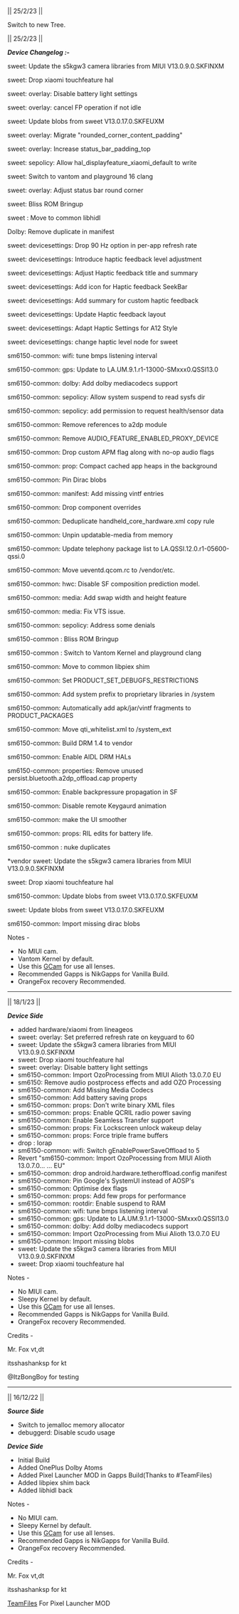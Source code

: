 || 25/2/23 ||

Switch to new Tree.

|| 25/2/23 ||

***Device Changelog :-***

sweet: Update the s5kgw3 camera libraries from MIUI V13.0.9.0.SKFINXM

sweet: Drop xiaomi touchfeature hal

sweet: overlay: Disable battery light settings 

sweet: overlay: cancel FP operation if not idle

sweet: Update blobs from sweet V13.0.17.0.SKFEUXM 

sweet: overlay: Migrate "rounded_corner_content_padding"

sweet: overlay: Increase status_bar_padding_top

sweet: sepolicy: Allow hal_displayfeature_xiaomi_default to write

sweet: Switch to vantom and playground 16 clang

sweet: overlay: Adjust status bar round corner

sweet: Bliss ROM Bringup

sweet : Move to common libhidl

Dolby: Remove duplicate in manifest

sweet: devicesettings: Drop 90 Hz option in per-app refresh rate 

sweet: devicesettings: Introduce haptic feedback level adjustment

sweet: devicesettings: Adjust Haptic feedback title and summary

sweet: devicesettings: Add icon for Haptic feedback SeekBar

sweet: devicesettings: Add summary for custom haptic feedback

sweet: devicesettings: Update Haptic feedback layout

sweet: devicesettings: Adapt Haptic Settings for A12 Style 

sweet: devicesettings: change haptic level node for sweet

sm6150-common: wifi: tune bmps listening interval

sm6150-common: gps: Update to LA.UM.9.1.r1-13000-SMxxx0.QSSI13.0

sm6150-common: dolby: Add dolby mediacodecs support

sm6150-common: sepolicy: Allow system suspend to read sysfs dir 

sm6150-common: sepolicy: add permission to request health/sensor data 

sm6150-common: Remove references to a2dp module

sm6150-common: Remove AUDIO_FEATURE_ENABLED_PROXY_DEVICE

sm6150-common: Drop custom APM flag along with no-op audio flags

sm6150-common: prop: Compact cached app heaps in the background 

sm6150-common: Pin Dirac blobs

sm6150-common: manifest: Add missing vintf entries

sm6150-common: Drop component overrides

sm6150-common: Deduplicate handheld_core_hardware.xml copy rule

sm6150-common: Unpin updatable-media from memory 

sm6150-common: Update telephony package list to LA.QSSI.12.0.r1-05600-qssi.0

sm6150-common: Move ueventd.qcom.rc to /vendor/etc. 

sm6150-common: hwc: Disable SF composition prediction model.

sm6150-common: media: Add swap width and height feature

sm6150-common: media: Fix VTS issue. 

sm6150-common: sepolicy: Address some denials

sm6150-common : Bliss ROM Bringup

sm6150-common : Switch to Vantom Kernel and playground clang

sm6150-common: Move to common libpiex shim

sm6150-common: Set PRODUCT_SET_DEBUGFS_RESTRICTIONS 

sm6150-common: Add system prefix to proprietary libraries in /system

sm6150-common: Automatically add apk/jar/vintf fragments to PRODUCT_PACKAGES

sm6150-common: Move qti_whitelist.xml to /system_ext

sm6150-common: Build DRM 1.4 to vendor

sm6150-common: Enable AIDL DRM HALs 

sm6150-common: properties: Remove unused persist.bluetooth.a2dp_offload.cap property

sm6150-common: Enable backpressure propagation in SF

sm6150-common: Disable remote Keygaurd animation 

sm6150-common: make the UI smoother

sm6150-common: props: RIL edits for battery life.

sm6150-common : nuke duplicates

*vendor
sweet: Update the s5kgw3 camera libraries from MIUI V13.0.9.0.SKFINXM 

sweet: Drop xiaomi touchfeature hal

sm6150-common: Update blobs from sweet V13.0.17.0.SKFEUXM 

sweet: Update blobs from sweet V13.0.17.0.SKFEUXM

sm6150-common: Import missing dirac blobs



Notes -
- No MIUI cam.
- Vantom Kernel by default.
- Use this [GCam](https://www.apkmirror.com/apk/bsg/gcam-bsgs-google-camera-port-org-codeaurora-snapcam/camera-27-8-1-101-345618084-release/camera-8-1-101-345618084-3-android-apk-download/) for use all lenses.
- Recommended Gapps is NikGapps for Vanilla Build.
- OrangeFox recovery Recommended.

- --

|| 18/1/23 ||

***Device Side***
- added hardware/xiaomi from lineageos
- sweet: overlay: Set preferred refresh rate on keyguard to 60
- sweet: Update the s5kgw3 camera libraries from MIUI V13.0.9.0.SKFINXM
- sweet: Drop xiaomi touchfeature hal
- sweet: overlay: Disable battery light settings
- sm6150-common: Import OzoProcessing from MIUI Alioth 13.0.7.0 EU
- sm6150: Remove audio postprocess effects and add OZO Processing
- sm6150-common: Add Missing Media Codecs
- sm6150-common: Add battery saving props
- sm6150-common: props: Don't write binary XML files
- sm6150-common: props: Enable QCRIL radio power saving
- sm6150-common: Enable Seamless Transfer support
- sm6150-common: props: Fix Lockscreen unlock wakeup delay
- sm6150-common: props: Force triple frame buffers
- drop : Iorap
- sm6150-common: wifi: Switch gEnablePowerSaveOffload to 5
- Revert "sm6150-common: Import OzoProcessing from MIUI Alioth 13.0.7.0…
… EU"
- sm6150-common: drop android.hardware.tetheroffload.config manifest
- sm6150-common: Pin Google's SystemUI instead of AOSP's
- sm6150-common: Optimise dex flags
- sm6150-common: props: Add few props for performance
- sm6150-common: rootdir: Enable suspend to RAM
- sm6150-common: wifi: tune bmps listening interval
- sm6150-common: gps: Update to LA.UM.9.1.r1-13000-SMxxx0.QSSI13.0
- sm6150-common: dolby: Add dolby mediacodecs support
- sm6150-common: Import OzoProcessing from Miui Alioth 13.0.7.0 EU
- sm6150-common: Import missing blobs
- sweet: Update the s5kgw3 camera libraries from MIUI V13.0.9.0.SKFINXM
- sweet: Drop xiaomi touchfeature hal

Notes -
- No MIUI cam.
- Sleepy Kernel by default.
- Use this [GCam](https://sourceforge.net/projects/bhaskar-builds/files/GCaam/) for use all lenses.
- Recommended Gapps is NikGapps for Vanilla Build.
- OrangeFox recovery Recommended.

Credits -

Mr. Fox vt,dt

itsshashanksp for kt

@ItzBongBoy for testing


---

|| 16/12/22 ||

***Source Side***
- Switch to jemalloc memory allocator
- debuggerd: Disable scudo usage

***Device Side***
- Initial Build
- Added OnePlus Dolby Atoms
- Added Pixel Launcher MOD in Gapps Build(Thanks to #TeamFiles)
- Added libpiex shim back
- Added libhidl back


Notes -
- No MIUI cam.
- Sleepy Kernel by default.
- Use this [GCam](https://www.apkmirror.com/apk/bsg/gcam-bsgs-google-camera-port-org-codeaurora-snapcam/camera-27-8-1-101-345618084-release/camera-8-1-101-345618084-3-android-apk-download/) for use all lenses.
- Recommended Gapps is NikGapps for Vanilla Build.
- OrangeFox recovery Recommended.

Credits -

Mr. Fox vt,dt

itsshashanksp for kt

[TeamFiles](https://t.me/modulesrepo) For Pixel Launcher MOD
